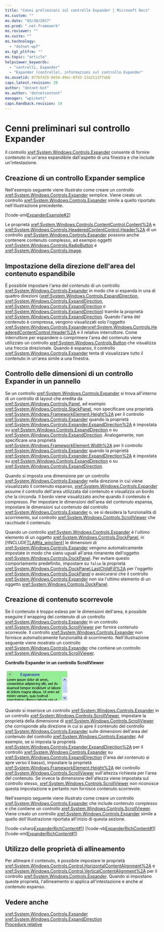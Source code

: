 ```yaml
---
title: "Cenni preliminari sul controllo Expander | Microsoft Docs"
ms.custom: ""
ms.date: "03/30/2017"
ms.prod: ".net-framework"
ms.reviewer: ""
ms.suite: ""
ms.technology: 
  - "dotnet-wpf"
ms.tgt_pltfrm: ""
ms.topic: "article"
helpviewer_keywords: 
  - "controlli, Expander"
  - "Expander (controllo), informazioni sul controllo Expander"
ms.assetid: 877bf425-0e54-49ec-8fd2-13a211377abb
caps.latest.revision: 20
author: "dotnet-bot"
ms.author: "dotnetcontent"
manager: "wpickett"
caps.handback.revision: 19
---
```

# Cenni preliminari sul controllo Expander
Il controllo <xref:System.Windows.Controls.Expander> consente di fornire contenuto in un'area espandibile dall'aspetto di una finestra e che include un'intestazione.  
  
   
  
<a name="CreatinganExpanderinXAML"></a>   
## Creazione di un controllo Expander semplice  
 Nell'esempio seguente viene illustrato come creare un controllo <xref:System.Windows.Controls.Expander> semplice.  Viene creato un controllo <xref:System.Windows.Controls.Expander> simile a quello riportato nell'illustrazione precedente.  
  
 [!code-xml[ExpanderExample#2](../../../../samples/snippets/csharp/VS_Snippets_Wpf/ExpanderExample/CSharp/Page1.xaml#2)]  
  
 Le proprietà <xref:System.Windows.Controls.ContentControl.Content%2A> e <xref:System.Windows.Controls.HeaderedContentControl.Header%2A> di un controllo <xref:System.Windows.Controls.Expander> possono anche contenere contenuto complesso, ad esempio oggetti <xref:System.Windows.Controls.RadioButton> e <xref:System.Windows.Controls.Image>.  
  
<a name="SettingtheDirectionoftheExpandingWindow"></a>   
## Impostazione della direzione dell'area del contenuto espandibile  
 È possibile impostare l'area del contenuto di un controllo <xref:System.Windows.Controls.Expander> in modo che si espanda in una di quattro direzioni \(<xref:System.Windows.Controls.ExpandDirection>, <xref:System.Windows.Controls.ExpandDirection>, <xref:System.Windows.Controls.ExpandDirection> o <xref:System.Windows.Controls.ExpandDirection>\) tramite la proprietà <xref:System.Windows.Controls.ExpandDirection>.  Quando l'area del contenuto è compressa, vengono visualizzati solo l'oggetto <xref:System.Windows.Controls.Expander><xref:System.Windows.Controls.HeaderedContentControl.Header%2A> e il relativo interruttore.  Come interruttore per espandere o comprimere l'area del contenuto viene utilizzato un controllo <xref:System.Windows.Controls.Button> che visualizza una freccia direzionale.  Quando è espanso, il controllo <xref:System.Windows.Controls.Expander> tenta di visualizzare tutto il contenuto in un'area simile a una finestra.  
  
<a name="SettingSizeDimensionsonanExpanderinaPanel"></a>   
## Controllo delle dimensioni di un controllo Expander in un pannello  
 Se un controllo <xref:System.Windows.Controls.Expander> si trova all'interno di un controllo di layout che eredita da <xref:System.Windows.Controls.Panel>, ad esempio <xref:System.Windows.Controls.StackPanel>, non specificare una proprietà <xref:System.Windows.FrameworkElement.Height%2A> per il controllo <xref:System.Windows.Controls.Expander> quando la proprietà <xref:System.Windows.Controls.Expander.ExpandDirection%2A> è impostata su <xref:System.Windows.Controls.ExpandDirection> o su <xref:System.Windows.Controls.ExpandDirection>.  Analogamente, non specificare una proprietà <xref:System.Windows.FrameworkElement.Width%2A> per il controllo <xref:System.Windows.Controls.Expander> quando la proprietà <xref:System.Windows.Controls.Expander.ExpandDirection%2A> è impostata su <xref:System.Windows.Controls.ExpandDirection> o su <xref:System.Windows.Controls.ExpandDirection>.  
  
 Quando si imposta una dimensione per un controllo <xref:System.Windows.Controls.Expander> nella direzione in cui viene visualizzato il contenuto espanso, <xref:System.Windows.Controls.Expander> assume il controllo dell'area utilizzata dal contenuto e visualizza un bordo che la circonda.  Il bordo viene visualizzato anche quando il contenuto è compresso.  Per impostare le dimensioni dell'area del contenuto espansa, impostare le dimensioni sul contenuto del controllo <xref:System.Windows.Controls.Expander> o, se si desidera la funzionalità di scorrimento, sul controllo <xref:System.Windows.Controls.ScrollViewer> che racchiude il contenuto.  
  
 Quando un controllo <xref:System.Windows.Controls.Expander> è l'ultimo elemento di un oggetto <xref:System.Windows.Controls.DockPanel>, in [!INCLUDE[TLA#tla_winclient](../../../../includes/tlasharptla-winclient-md.md)] le dimensioni di <xref:System.Windows.Controls.Expander> vengono automaticamente impostate in modo che siano uguali all'area rimanente dell'oggetto <xref:System.Windows.Controls.DockPanel>.  Per evitare questo comportamento predefinito, impostare su `false` la proprietà <xref:System.Windows.Controls.DockPanel.LastChildFill%2A> per l'oggetto <xref:System.Windows.Controls.DockPanel> o assicurarsi che il controllo <xref:System.Windows.Controls.Expander> non sia l'ultimo elemento di un oggetto <xref:System.Windows.Controls.DockPanel>.  
  
<a name="CreatingScrollableContent"></a>   
## Creazione di contenuto scorrevole  
 Se il contenuto è troppo esteso per le dimensioni dell'area, è possibile eseguire il wrapping del contenuto di un controllo <xref:System.Windows.Controls.Expander> in un controllo <xref:System.Windows.Controls.ScrollViewer> per fornire contenuto scorrevole.  Il controllo <xref:System.Windows.Controls.Expander> non fornisce automaticamente funzionalità di scorrimento.  Nell'illustrazione seguente viene mostrato un controllo <xref:System.Windows.Controls.Expander> che contiene un controllo <xref:System.Windows.Controls.ScrollViewer>.  
  
 **Controllo Expander in un controllo ScrollViewer**  
  
 ![Expander con ScrollBar](../../../../docs/framework/wpf/controls/media/expanderwithscrollbar.JPG "ExpanderWithScrollBar")  
  
 Quando si inserisce un controllo <xref:System.Windows.Controls.Expander> in un controllo <xref:System.Windows.Controls.ScrollViewer>, impostare la proprietà della dimensione di <xref:System.Windows.Controls.ScrollViewer> che corrisponde alla direzione in cui si apre il contenuto del controllo <xref:System.Windows.Controls.Expander> sulle dimensioni dell'area del contenuto del controllo <xref:System.Windows.Controls.Expander>.  Ad esempio, se si imposta la proprietà <xref:System.Windows.Controls.Expander.ExpandDirection%2A> per il controllo <xref:System.Windows.Controls.Expander> su <xref:System.Windows.Controls.ExpandDirection> \(l'area del contenuto si apre verso il basso\), impostare la proprietà <xref:System.Windows.FrameworkElement.Height%2A> del controllo <xref:System.Windows.Controls.ScrollViewer> sull'altezza richiesta per l'area del contenuto.  Se invece la dimensione dell'altezza viene impostata sul controllo stesso, <xref:System.Windows.Controls.ScrollViewer> non riconosce questa impostazione e pertanto non fornisce contenuto scorrevole.  
  
 Nell'esempio seguente viene illustrato come creare un controllo <xref:System.Windows.Controls.Expander> che include contenuto complesso e che contiene un controllo <xref:System.Windows.Controls.ScrollViewer>.  Viene creato un controllo <xref:System.Windows.Controls.Expander> simile a quello dell'illustrazione riportata all'inizio di questa sezione.  
  
 [!code-csharp[ExpanderRichContent#1](../../../../samples/snippets/csharp/VS_Snippets_Wpf/ExpanderRichContent/CSharp/Window1.xaml.cs#1)]
 [!code-vb[ExpanderRichContent#1](../../../../samples/snippets/visualbasic/VS_Snippets_Wpf/ExpanderRichContent/VisualBasic/Window1.xaml.vb#1)]
 [!code-xml[ExpanderRichContent#1](../../../../samples/snippets/csharp/VS_Snippets_Wpf/ExpanderRichContent/CSharp/Window1.xaml#1)]  
  
<a name="UsingtheAlignmentProperties"></a>   
## Utilizzo delle proprietà di allineamento  
 Per allineare il contenuto, è possibile impostare le proprietà <xref:System.Windows.Controls.Control.HorizontalContentAlignment%2A> e <xref:System.Windows.Controls.Control.VerticalContentAlignment%2A> per il controllo <xref:System.Windows.Controls.Expander>.  Quando si impostano queste proprietà, l'allineamento si applica all'intestazione e anche al contenuto espanso.  
  
## Vedere anche  
 <xref:System.Windows.Controls.Expander>   
 <xref:System.Windows.Controls.ExpandDirection>   
 [Procedure relative](../../../../docs/framework/wpf/controls/expander-how-to-topics.md)